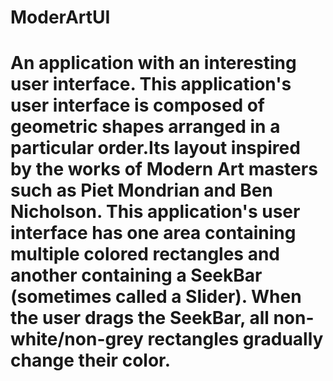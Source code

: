 # ModerArtUI
# An application with	an interesting	user interface. This	 application's	 user	interface	is	composed	of	geometric	shapes	arranged	in	a	particular	order.Its	layout	inspired	by	the	works	of	Modern	Art	masters such	as	Piet	Mondrian	and	Ben	Nicholson.	This	application's	user	interface	has	one	area	containing multiple	colored	rectangles	and	another	containing	a	SeekBar	(sometimes	called	a	Slider).	When	the	user	drags	the	SeekBar,	all	non-white/non-grey	rectangles	gradually	change	their	color.	
  	
  
